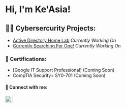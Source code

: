<h1>Hi, I'm Ke'Asia! </h1>

<h2>👨‍💻 Cybersercurity Projects:</h2>

- [Active Directory Home Lab](https://github.com/KeasiaCyber/ActiveDirectoryLab/tree/main) *Currently Working On*
- [Currently Searching For One!](https://github.com/KeasiaCyber/LABEL) *Currently Working On*

<h3>📄 Certifications: </h3>


- [Google IT Support Professional] (Coming Soon)
- CompTIA Security+ SY0-701 (Coming Soon)

<h4> 🤳 Connect with me:</h4>

[<img align="left" alt="JoshMadakor | LinkedIn" width="22px" src="https://cdn.jsdelivr.net/npm/simple-icons@v3/icons/linkedin.svg" />][linkedin]

[linkedin]: https://www.linkedin.com/in/keasiaglenn

<!--
**KeasiaCyber/KeasiaCyber** is a ✨ _special_ ✨ repository because its `README.md` (this file) appears on your GitHub profile.

Here are some ideas to get you started:

- 🔭 I’m currently working on ...
- 🌱 I’m currently learning ...
- 👯 I’m looking to collaborate on ...
- 🤔 I’m looking for help with ...
- 💬 Ask me about ...
- 📫 How to reach me: ...
- 😄 Pronouns: ...
- ⚡ Fun fact: ...
-->
